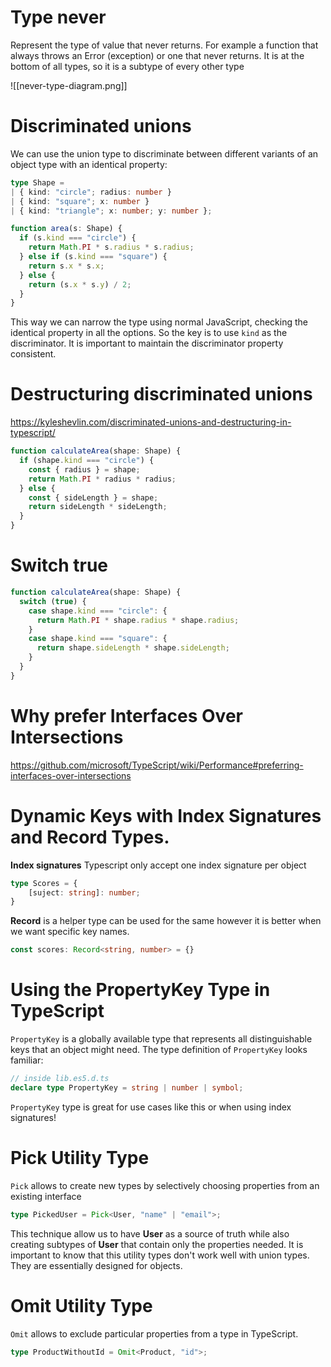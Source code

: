 
# Type never
Represent the type of value that never returns. For example a function that always throws an Error (exception) or one that never returns. It is at the bottom of all types, so it is a subtype of every other type

![[never-type-diagram.png]]

# Discriminated unions

We can use the union type to discriminate between different variants of an object type with an identical property:
```ts
type Shape =
| { kind: "circle"; radius: number }
| { kind: "square"; x: number }
| { kind: "triangle"; x: number; y: number };

function area(s: Shape) {
  if (s.kind === "circle") {
    return Math.PI * s.radius * s.radius;
  } else if (s.kind === "square") {
    return s.x * s.x;
  } else {
    return (s.x * s.y) / 2;
  }
}
```

This way we can narrow the type using normal JavaScript, checking the identical property in all the options. So the key is to use `kind` as the discriminator. It is important to maintain the discriminator property consistent.

# Destructuring discriminated unions

https://kyleshevlin.com/discriminated-unions-and-destructuring-in-typescript/

```ts
function calculateArea(shape: Shape) {
  if (shape.kind === "circle") {
    const { radius } = shape;
    return Math.PI * radius * radius;
  } else {
    const { sideLength } = shape;
    return sideLength * sideLength;
  }
}
```

# Switch true

```ts
function calculateArea(shape: Shape) {
  switch (true) {
    case shape.kind === "circle": {
      return Math.PI * shape.radius * shape.radius;
    }
    case shape.kind === "square": {
      return shape.sideLength * shape.sideLength;
    }
  }
}
```

# Why prefer Interfaces Over Intersections

https://github.com/microsoft/TypeScript/wiki/Performance#preferring-interfaces-over-intersections

# Dynamic Keys with Index Signatures and Record Types.

**Index signatures** Typescript only accept one index signature per object
```ts
type Scores = {
	[suject: string]: number;
}
```
**Record** is a helper type can be used for the same however it is better when we want specific key names.
```ts
const scores: Record<string, number> = {}
```

# Using the PropertyKey Type in TypeScript

`PropertyKey` is a globally available type that represents all distinguishable keys that an object might need. The type definition of `PropertyKey` looks familiar:

```ts
// inside lib.es5.d.ts
declare type PropertyKey = string | number | symbol;
```

`PropertyKey` type is great for use cases like this or when using index signatures!

# Pick Utility Type

`Pick` allows to create new types by selectively choosing properties from an existing interface

```ts
type PickedUser = Pick<User, "name" | "email">;
```

This technique allow us to have **User** as a source of truth while also creating subtypes of **User** that contain only the properties needed.
It is important to know that this utility types don't work well with union types. They are essentially designed for objects.

# Omit Utility Type

`Omit` allows to exclude particular properties from a  type in TypeScript.

```ts
type ProductWithoutId = Omit<Product, "id">;
```
